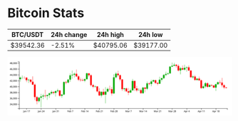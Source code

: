 # Bitcoin Stats

BTC/USDT|24h change|24h high|24h low|
|---|---|---|---|
|$39542.36|-2.51%|$40795.06|$39177.00|

<img src="./chart.svg">
